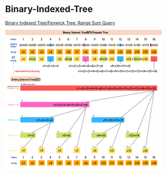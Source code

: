 # Binary-Indexed-Tree

[Binary Indexed Tree/Fenwick Tree: Range Sum Query](https://yuminlee2.medium.com/binary-indexed-tree-fenwick-tree-range-sum-query-e86ace5b3452)

![binary-indexed-tree-summary-card](https://github.com/ClaireLee22/Binary-Indexed-Tree/blob/main/images/Binary%20Indexed%20Tree.png)
